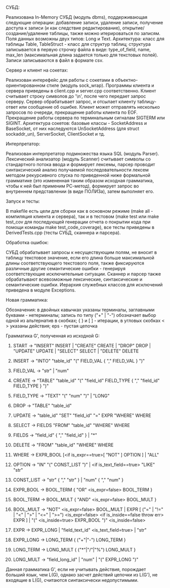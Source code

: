 СУБД:

Реализована In-Memory СУБД (модуль dbms), поддерживающая следующие операции: добавление записи, удаление записи, получение доступа к записи (и как следствие редактирование), открытие/создание/удаление таблицы, также можно итерироваться по записям. Поля данных возможны двух типов: Long и Text.
Архитектура: класс для таблицы Table, TableStruct - класс для структур таблиц; структура записывается в первую строчку файла в виде: type_of_field, name, max_len (максимальная длина задается только для текстовых полей). Записи записываются в файл в формате csv.

Сервер и клиент на сокетах:

Реализован интерефейс для работы с сокетами в объектно-ориентированном стиле (модуль sock_wrap). Программы клиента и сервера приведены в client.cpp и server.cpp соответственно. Клиент считывает строку символов до '\n', после чего передает запрос серверу. Сервер обрабатывает запрос, и отсылает клиенту таблицу-ответ или сообщение об ошибке. Клиент может отправлять несколько запросов по очереди, прекращение работы клиента по EOF. Прекращение работы сервера по терминальным сигналам SIGTERM или SIGINT.
Архитектура сокетов: базовые классы - SocketAddress и BaseSocket, от них наследуются UnSocketAddress (для struct sockaddr_un), ServerSocket, ClientSocket и тд.

Интерпретатор:

Реализован интерпретатор подмножества языка SQL (модуль Parser). Лексический анализатор (модуль Scanner) считывает символы со стандартного потока ввода и формирует лексемы, парсер проводит синтаксический анализ получаемой последовательности лексем методом рекурсивного спуска по приведенной ниже формальной грамматике (это измененная таким образом исходная грамматика, чтобы к ней был применим РС-метод), формирует запрос во внутреннем представлении (в виде ПОЛИЗа), затем выполняет его.

Запуск и тесты:

В makefile есть цели для сборки как в основном режиме (make all - компиляция клиента и сервера), так и в тестовом (make test или make test_cov для последующей генерации отчета о покрытии кода при помощи команды make test_code_coverage), все тесты приведены в DerivedTests.cpp (тесты СУБД, сканнера и парсера).

Обработка ошибок:

СУБД обрабатывает запросы к несуществующим полям, не вносит в таблицу текстовое значение, если его длина больше максимальной длины соответствующего текстового поля, также фиксируются различные другие семантические ошибки - генерируя соответствующие исключительные ситуации. Сканнер и парсер также обрабатывают всевозможные лексические, синтаксические и семантические ошибки. Иерархия служебных классов для исключений приведена в модуле Exceptions.

Новая грамматика:

Обозначения: в двойных кавычках указаны терминалы, заглавными буквами - нетерминалы; запись по типу ("+" | "-") 
обозначает выбор одной из альтернатив в скобках; { } и [ ] - итерации, в угловых скобках < > указаны действия; eps - пустая цепочка

Грамматика G', полученная из исходной G:

1. START -> "INSERT" INSERT | "CREATE" CREATE | "DROP" DROP | "UPDATE" UPDATE | "SELECT" SELECT | "DELETE" DELETE

2. INSERT -> "INTO" "table_id" "(" FIELD_VAL { "," FIELD_VAL } ")"
3. FIELD_VAL -> "str" | "num"

4. CREATE -> "TABLE" "table_id" "(" "field_id" FIELD_TYPE { "," "field_id" FIELD_TYPE } ")"
5. FIELD_TYPE -> "TEXT" "(" "num" ")" | "LONG"

6. DROP -> "TABLE" "table_id"

7. UPDATE -> "table_id" "SET" "field_id" "=" EXPR "WHERE" WHERE

8. SELECT -> FIELDS "FROM" "table_id" "WHERE" WHERE
9. FIELDS -> "field_id" { "," "field_id" } | "*"

10. DELETE -> "FROM" "table_id" "WHERE" WHERE

11. WHERE -> EXPR_BOOL [<if is_expr==true>[ "NOT" ] OPTION ] | "ALL"
12. OPTION -> "IN" "(" CONST_LIST ")" | <if is_text_field==true> "LIKE" "str"
13. CONST_LIST -> "str" { ","  "str" } | "num" { "," "num" }

14. EXPR_BOOL -> BOOL_TERM { "OR" <is_expr=false> BOOL_TERM }
15. BOOL_TERM -> BOOL_MULT { "AND" <is_expr=false> BOOL_MULT }
16. BOOL_MULT -> "NOT" <is_expr=false> BOOL_MULT | EXPR [ ("=" | "!=" | "<" | ">" | "<=" | ">=") <is_expr=false> <if is_inside==false throw err> EXPR ] | "(" <is_inside=true> EXPR_BOOL ")" <is_inside=false>

17. EXPR -> EXPR_LONG | "field_text_id" <is_text_field=true> | "str"
18. EXPR_LONG -> LONG_TERM { ("+"|"-") LONG_TERM }
19. LONG_TERM -> LONG_MULT { ("*"|"/"|"%") LONG_MULT }
20. LONG_MULT -> "field_long_id" | "num" | "(" EXPR_LONG ")"

Данная грамматика G', если не учитывать действия, порождает больший язык, чем L(G), однако засчет действий цепочки из L(G'), не входящие в L(G), считаются синтаксически недопустимыми.
